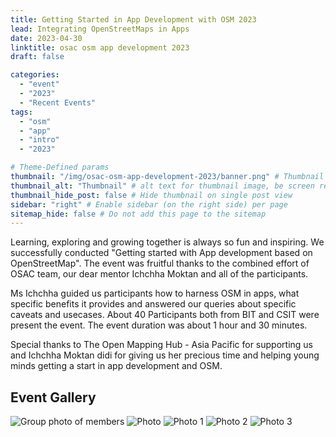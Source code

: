 ```yaml
---
title: Getting Started in App Development with OSM 2023
lead: Integrating OpenStreetMaps in Apps
date: 2023-04-30
linktitle: osac osm app development 2023
draft: false

categories:
  - "event"
  - "2023"
  - "Recent Events"
tags:
  - "osm"
  - "app"
  - "intro"
  - "2023"

# Theme-Defined params
thumbnail: "/img/osac-osm-app-development-2023/banner.png" # Thumbnail image
thumbnail_alt: "Thumbnail" # alt text for thumbnail image, be screen reader friendly!
thumbnail_hide_post: false # Hide thumbnail on single post view
sidebar: "right" # Enable sidebar (on the right side) per page
sitemap_hide: false # Do not add this page to the sitemap
---
```


Learning, exploring and growing together is always so fun and inspiring. We successfully conducted "Getting started with App development based on OpenStreetMap". The event was fruitful thanks to the combined effort of OSAC team, our dear mentor Ichchha Moktan and all of the participants.

Ms Ichchha guided us participants how to harness OSM in apps, what specific benefits it provides and answered our queries about specific caveats and usecases. About 40 Participants both from BIT and CSIT were present the event. The event duration was about 1 hour and 30 minutes.

Special thanks to The Open Mapping Hub - Asia Pacific for supporting us and Ichchha Moktan didi for giving us her precious time and helping young minds getting a start in app development and OSM.

## Event Gallery

![Group photo of members](/img/osac-osm-app-development-2023/group-photo.jpg "Group Photo")
![Photo](/img/osac-osm-app-development-2023/photo.jpg "Group Photo")
![Photo 1](/img/osac-osm-app-development-2023/photo-1.jpg "Group Photo")
![Photo 2](/img/osac-osm-app-development-2023/photo-2.jpg "Group Photo")
![Photo 3](/img/osac-osm-app-development-2023/photo-3.jpg "Group Photo")
